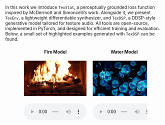 
<p>
In this work we introduce <code>TexStat</code>, a perceptually grounded loss function inspired by McDermott and Simoncelli’s work. Alongside it, we present <code>TexEnv</code>, a lightweight differentiable synthesizer, and <code>TexDSP</code>, a DDSP-style generative model tailored for texture audio. All tools are open-source, implemented in PyTorch, and designed for efficient training and evaluation. Below, a small set of highlighted examples generated with <code>TexDSP</code> can be found.
</p>

<div style="overflow-x: auto; max-width: 80%; margin: 0 auto; padding: 10px; box-sizing: border-box;">
  <div style="display: grid; grid-template-columns: repeat(3, minmax(200px, 1fr)); gap: 20px; text-align: center;">

  <!-- Header Row -->
  <div style="font-weight: bold;"><strong>Fire Model</strong></div>
  <div style="font-weight: bold;"><strong>Water Model</strong></div>
  <div style="font-weight: bold;"><strong>Wind Model</strong></div>

  <!-- Model Images Row -->
  <div><img src="./assets/img/fire.gif" alt="Fire Model" style="max-width: 100%;" /></div>
  <div><img src="./assets/img/bubbles_2.gif" alt="Bubbles Model" style="max-width: 100%;" /></div>
  <div><img src="./assets/img/wind.gif" alt="Wind Model" style="max-width: 100%;" /></div>

  <!-- First Sample Row -->
  <div>
    <audio controls style="width: 100%;">
      <source src="./assets/audios/texdsp_timbre_transfer/fire_to_fire.mp3" type="audio/mpeg" />
      Your browser does not support the audio element.
    </audio>
  </div>
  <div>
    <audio controls style="width: 100%;">
      <source src="./assets/audios/texdsp_timbre_transfer/bubbles_to_bubbles.mp3" type="audio/mpeg" />
      Your browser does not support the audio element.
    </audio>
  </div>
  <div>
    <audio controls style="width: 100%;">
      <source src="./assets/audios/texdsp_timbre_transfer/wind_to_wind.mp3" type="audio/mpeg" />
      Your browser does not support the audio element.
    </audio>
  </div>

</div>
</div>